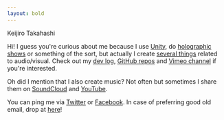 ```yaml
---
layout: bold
---
```


Keijiro Takahashi

Hi! I guess you're curious about me because I use [Unity], do [holographic
shows] or something of the sort, but actually I create [several things]
related to audio/visual. Check out my [dev log], [GitHub repos] and [Vimeo
channel] if you're interested.

Oh did I mention that I also create music? Not often but sometimes I share
them on [SoundCloud] and [YouTube].

You can ping me via [Twitter] or [Facebook]. In case of preferring good old
email, drop at [here]!

[Unity]: https://unity3d.com
[holographic shows]: https://radiumsoftware.tumblr.com/tagged/vrdgh
[several things]: https://radiumsoftware.tumblr.com/archive
[dev log]: https://radiumsoftware.tumblr.com/
[GitHub repos]: https://github.com/keijiro
[Vimeo channel]: https://vimeo.com/keijiro
[Soundcloud]: https://soundcloud.com/denkitribe
[YouTube]: https://youtube.com/denkitribe
[Twitter]: https://twitter.com/_kzr
[Facebook]: https://facebook.com/keijiro-tk
[here]: mailto:keijiro@gmail.com
